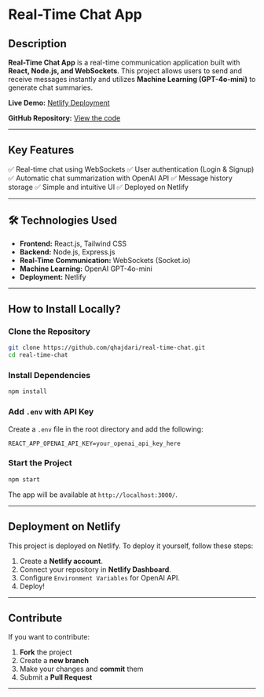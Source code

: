 # Real-Time Chat App

## Description
**Real-Time Chat App** is a real-time communication application built with **React, Node.js, and WebSockets**. This project allows users to send and receive messages instantly and utilizes **Machine Learning (GPT-4o-mini)** to generate chat summaries.

**Live Demo:** [Netlify Deployment](https://app.netlify.com/sites/stupendous-gumption-86baf7/deploys?filter=main)

**GitHub Repository:** [View the code](https://github.com/qhajdari/real-time-chat)

---

## Key Features
✅ Real-time chat using WebSockets
✅ User authentication (Login & Signup)
✅ Automatic chat summarization with OpenAI API
✅ Message history storage
✅ Simple and intuitive UI
✅ Deployed on Netlify

---

## 🛠 Technologies Used
- **Frontend:** React.js, Tailwind CSS
- **Backend:** Node.js, Express.js
- **Real-Time Communication:** WebSockets (Socket.io)
- **Machine Learning:** OpenAI GPT-4o-mini
- **Deployment:** Netlify

---

## How to Install Locally?

### Clone the Repository
```bash
git clone https://github.com/qhajdari/real-time-chat.git
cd real-time-chat
```

### Install Dependencies
```bash
npm install
```

### Add `.env` with API Key
Create a `.env` file in the root directory and add the following:
```env
REACT_APP_OPENAI_API_KEY=your_openai_api_key_here
```

### Start the Project
```bash
npm start
```

The app will be available at `http://localhost:3000/`.

---

## Deployment on Netlify
This project is deployed on Netlify. To deploy it yourself, follow these steps:
1. Create a **Netlify account**.
2. Connect your repository in **Netlify Dashboard**.
3. Configure `Environment Variables` for OpenAI API.
4. Deploy! 

---

## Contribute
If you want to contribute:
1. **Fork** the project
2. Create a **new branch**
3. Make your changes and **commit** them
4. Submit a **Pull Request**

---

